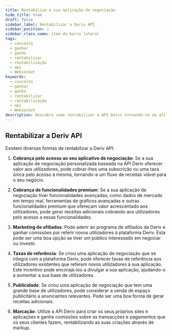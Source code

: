 ```yaml
---
title: Rentabilize a sua aplicação de negociação
hide_title: true
draft: false
sidebar_label: Rentabilizar a Deriv API
sidebar_position: 1
sidebar_class_name: item da barra lateral
tags:
  - conceito
  - ganhar
  - ganho
  - rentabilizar
  - rentabilização
  - api
  - Websocket
keywords:
  - conceito
  - ganhar
  - ganho
  - rentabilizar
  - rentabilização
  - api
  - Websocket
description: Descubra como rentabilizar a API Deriv tornando-se um afiliado Deriv, anunciando na sua aplicação de negociação ou oferecendo funcionalidades premium.
---
```


## Rentabilizar a Deriv API

Existem diversas formas de rentabilizar a Deriv API:

1. **Cobrança pelo acesso ao seu aplicativo de negociação**: Se a sua aplicação de negociação personalizada baseada na API Deriv oferecer valor aos utilizadores, pode cobrar-lhes uma subscrição ou uma taxa única pelo acesso à mesma, tornando-a um fluxo de receitas viável para o seu negócio.

2. **Cobrança de funcionalidades premium**: Se a sua aplicação de negociação tiver funcionalidades avançadas, como dados de mercado em tempo real, ferramentas de gráficos avançadas e outras funcionalidades premium que ofereçam valor acrescentado aos utilizadores, pode gerar receitas adicionais cobrando aos utilizadores pelo acesso a essas funcionalidades.

3. **Marketing de afiliados**: Pode aderir ao programa de afiliados da Deriv e ganhar comissões por referir novos utilizadores à plataforma Deriv. Esta pode ser uma boa opção se tiver um público interessado em negociar ou investir.

4. **Taxas de referência**: Se criou uma aplicação de negociação que se integra com a plataforma Deriv, pode oferecer taxas de referência aos utilizadores existentes que referem novos utilizadores à sua aplicação. Este incentivo pode encorajá-los a divulgar a sua aplicação, ajudando-o a aumentar a sua base de utilizadores.

5. **Publicidade**: Se criou uma aplicação de negociação que tem uma grande base de utilizadores, pode considerar a venda de espaço publicitário a anunciantes relevantes. Pode ser uma boa forma de gerar receitas adicionais.

6. **Marcação**: Utilize a API Deriv para criar os seus próprios sites e aplicações e ganhe comissões sobre as transacções e pagamentos que os seus clientes fazem, rentabilizando as suas criações através de markup.
